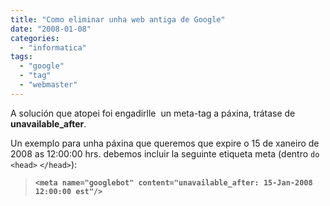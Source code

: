 ```yaml
---
title: "Como eliminar unha web antiga de Google"
date: "2008-01-08"
categories: 
  - "informatica"
tags: 
  - "google"
  - "tag"
  - "webmaster"
---
```


A solución que atopei foi engadirlle  un meta-tag a páxina, trátase de **unavailable\_after**.

Un exemplo para unha páxina que queremos que expire o 15 de xaneiro de 2008 as 12:00:00 hrs. debemos incluir la seguinte etiqueta meta (dentro `do <head>` `</head>`):

> **`<meta name="googlebot" content="unavailable_after: 15-Jan-2008 12:00:00 est"/>`**
